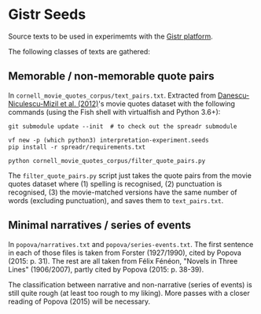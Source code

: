 Gistr Seeds
===========

Source texts to be used in experimemts with the [Gistr platform](https://github.com/interpretation-experiment/gistr-app/).

The following classes of texts are gathered:

Memorable / non-memorable quote pairs
-------------------------------------

In `cornell_movie_quotes_corpus/text_pairs.txt`. Extracted from [Danescu-Niculescu-Mizil et al. (2012)](https://arxiv.org/abs/1203.6360)'s movie quotes dataset with the following commands (using the Fish shell with virtualfish and Python 3.6+):

```
git submodule update --init  # to check out the spreadr submodule

vf new -p (which python3) interpretation-experiment.seeds
pip install -r spreadr/requirements.txt

python cornell_movie_quotes_corpus/filter_quote_pairs.py
```

The `filter_quote_pairs.py` script just takes the quote pairs from the movie quotes dataset where (1) spelling is recognised, (2) punctuation is recognised, (3) the movie-matched versions have the same number of words (excluding punctuation), and saves them to `text_pairs.txt`.


Minimal narratives / series of events
-------------------------------------

In `popova/narratives.txt` and `popova/series-events.txt`. The first sentence in each of those files is taken from Forster (1927/1990), cited by Popova (2015: p. 31). The rest are all taken from Félix Fénéon, "Novels in Three Lines" (1906/2007), partly cited by Popova (2015: p. 38-39).

The classification between narrative and non-narrative (series of events) is still quite rough (at least too rough to my liking). More passes with a closer reading of Popova (2015) will be necessary.
